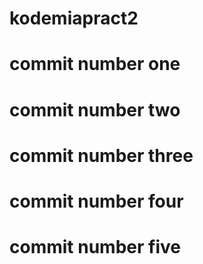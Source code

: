# kodemiapract2
# commit number one
# commit number two
# commit number three
# commit number four
# commit number five
